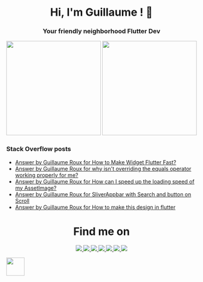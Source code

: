 <h1 align="center">Hi, I'm Guillaume ! 💙</h1>
<h3 align="center">Your friendly neighborhood Flutter Dev</h3>

<p align="center">
 <a>
   <img height="250em" src="https://api.githubtrends.io/user/svg/TesteurManiak/langs?time_range=one_year&loc_metric=changed&compact=True&theme=dark" />
  <a href="https://stackoverflow.com/users/9942346/testeur-maniak">
   <img height="250em" src="https://github-readme-stackoverflow.vercel.app/?userID=9942346&theme=dark" />
  </a>
 </a>
</p>

### Stack Overflow posts

<!-- STACKOVERFLOW:START -->
- [Answer by Guillaume Roux for How to Make Widget Flutter Fast?](https://stackoverflow.com/questions/74521603/how-to-make-widget-flutter-fast/74522072#74522072)
- [Answer by Guillaume Roux for why isn&#39;t overriding the equals operator working properly for me?](https://stackoverflow.com/questions/74428083/why-isnt-overriding-the-equals-operator-working-properly-for-me/74430434#74430434)
- [Answer by Guillaume Roux for How can I speed up the loading speed of my AssetImage?](https://stackoverflow.com/questions/74429626/how-can-i-speed-up-the-loading-speed-of-my-assetimage/74429854#74429854)
- [Answer by Guillaume Roux for SliverAppbar with Search and button on Scroll](https://stackoverflow.com/questions/73975899/sliverappbar-with-search-and-button-on-scroll/73987215#73987215)
- [Answer by Guillaume Roux for How to make this design in flutter](https://stackoverflow.com/questions/73982508/how-to-make-this-design-in-flutter/73986077#73986077)
<!-- STACKOVERFLOW:END -->

<h1 align="center">Find me on</h1>

<p align="center">
 <a href="https://twitter.com/TesteurManiak">
  <img src="https://img.shields.io/badge/Twitter-1DA1F2?style=for-the-badge&logo=twitter&logoColor=white"/>
 </a>
 <a href="https://www.linkedin.com/in/guillaume2-roux/">
  <img src="https://img.shields.io/badge/linkedin%20-%230077B5.svg?&style=for-the-badge&logo=linkedin&logoColor=white"/>
 </a>
 <a href="https://stackoverflow.com/users/9942346/guillaume-roux">
  <img src="https://img.shields.io/badge/Stack_Overflow-FE7A16?style=for-the-badge&logo=stack-overflow&logoColor=white"/>
 </a>
 <a href="https://medium.com/@rouxguillaume">
  <img src="https://img.shields.io/badge/Medium-12100E?style=for-the-badge&logo=medium&logoColor=white"/>
 </a>
 <a href="https://gitlab.com/G_Roux">
  <img src="https://img.shields.io/badge/gitlab%20-%23181717.svg?&style=for-the-badge&logo=gitlab&logoColor=white"/>
 </a>
 <a href="https://github.com/TesteurManiak">
  <img src="https://img.shields.io/badge/github%20-%23121011.svg?&style=for-the-badge&logo=github&logoColor=white"/>
 </a>
 <a href="https://www.reddit.com/user/TesteurManiak">
  <img src="https://img.shields.io/badge/Reddit-FF4500?style=for-the-badge&logo=reddit&logoColor=white"/>
 </a>
</p>

<p>
 <a href="https://www.buymeacoffee.com/guillaumeroux">
  <img src="https://raw.githubusercontent.com/onimur/.github/master/.resources/support-buy-coffee.png" height="48px"/>
 </a>
</p>
